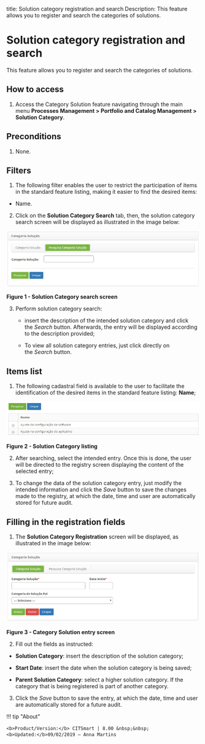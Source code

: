 title: Solution category registration and search
Description: This feature allows you to register and search the categories of solutions.

# Solution category registration and search

This feature allows you to register and search the categories of solutions.

How to access
-------------

1.  Access the Category Solution feature navigating through the main
    menu **Processes Management > Portfolio and Catalog
    Management > Solution Category**.

Preconditions
-------------

1.  None.

Filters
-------

1.  The following filter enables the user to restrict the participation of items
    in the standard feature listing, making it easier to find the desired items:

-   Name.

2.  Click on the **Solution Category Search** tab, then, the solution category
    search screen will be displayed as illustrated in the image below:

   ![figure](images/solution-1.png)
   
   **Figure 1 - Solution Category search screen**

3.  Perform solution category search:

    -   insert the description of the intended solution category and click
        the *Search* button. Afterwards, the entry will be displayed according
        to the description provided;

    -   To view all solution category entries, just click directly on
        the *Search* button.

Items list
----------

1.  The following cadastral field is available to the user to facilitate the
    identification of the desired items in the standard feature
    listing: **Name**;

   ![figure](images/solution-2.png)
   
   **Figure 2 - Solution Category listing**

2.  After searching, select the intended entry. Once this is done, the user will
    be directed to the registry screen displaying the content of the selected
    entry;

3.  To change the data of the solution category entry, just modify the intended
    information and click the *Save* button to save the changes made to the
    registry, at which the date, time and user are automatically stored for
    future audit.

Filling in the registration fields
----------------------------------

1.  The **Solution Category Registration** screen will be displayed, as
    illustrated in the image below:

   ![figure](images/solution-3.png)
   
   **Figure 3 - Category Solution entry screen**

2.  Fill out the fields as instructed:

   -  **Solution Category**: insert the description of the solution category;

   -  **Start Date**: insert the date when the solution category is being
        saved;

   -  **Parent Solution Category**: select a higher solution category. If the
        category that is being registered is part of another category.

3.  Click the *Save* button to save the entry, at which the date, time and user
    are automatically stored for a future audit.



!!! tip "About"

    <b>Product/Version:</b> CITSmart | 8.00 &nbsp;&nbsp;
    <b>Updated:</b>09/02/2019 – Anna Martins
